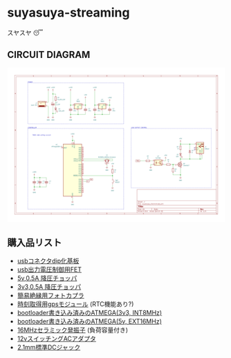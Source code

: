 # suyasuya-streaming

スヤスヤ :sleeping:


## CIRCUIT DIAGRAM
![](kicad/suyasuya_clock/suyasuya_clock.svg)

## 購入品リスト

- [usbコネクタdip化基板](https://akizukidenshi.com/catalog/g/gK-07429/)
- [usb出力電圧制御用FET](https://akizukidenshi.com/catalog/g/gI-07597/)
- [5v,0.5A 降圧チョッパ](https://akizukidenshi.com/catalog/g/gM-15209/)
- [3v3,0.5A 降圧チョッパ](https://akizukidenshi.com/catalog/g/gM-15148/)
- [簡易絶縁用フォトカプラ](https://akizukidenshi.com/catalog/g/gI-07554/)
- [時刻取得用gpsモジュール](https://akizukidenshi.com/catalog/g/gK-09991/) (RTC機能あり?)
- [bootloader書き込み済みのATMEGA(3v3, INT8MHz)](https://akizukidenshi.com/catalog/g/gI-12775/)
- [bootloader書き込み済みのATMEGA(5v, EXT16MHz)](https://akizukidenshi.com/catalog/g/gI-12774/)
- [16MHzセラミック発振子](https://akizukidenshi.com/catalog/g/gP-09576/) (負荷容量付き)
- [12vスイッチングACアダプタ](https://akizukidenshi.com/catalog/g/gM-01804/)
- [2.1mm標準DCジャック](https://akizukidenshi.com/catalog/g/gC-09408/)